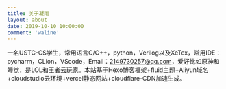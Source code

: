 ```yaml
---
title: 关于凝雨
layout: about
date: 2019-10-10 10:00:00
comment: 'waline'
---
```


   一名USTC-CS学生，常用语言C/C++，python，Verilog以及XeTex，常用IDE：pycharm，CLion，VScode，Email：2149730257@qq.com，爱好比如原神和睡觉，是LOL和王者云玩家。本站基于Hexo博客框架+fluid主题+Aliyun域名+cloudstudio云环境+vercel静态网站+cloudflare-CDN加速生成。